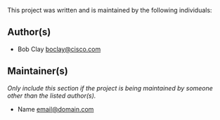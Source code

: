 This project was written and is maintained by the following individuals:

## Author(s)

* Bob Clay <boclay@cisco.com>


## Maintainer(s)

_Only include this section if the project is being maintained by someone other than the listed author(s)._

* Name <email@domain.com>
